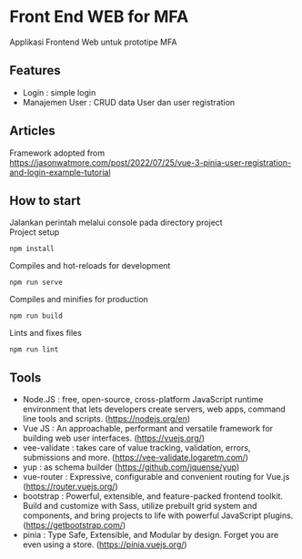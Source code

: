# Front End WEB for MFA
Applikasi Frontend Web untuk prototipe MFA
## Features
- Login : simple login
- Manajemen User : CRUD data User dan user registration

## Articles
Framework adopted from  
https://jasonwatmore.com/post/2022/07/25/vue-3-pinia-user-registration-and-login-example-tutorial

## How to start
Jalankan perintah melalui console pada directory project  
Project setup  
```
npm install
```

Compiles and hot-reloads for development  
```
npm run serve
```

Compiles and minifies for production  
```
npm run build
```

Lints and fixes files  
```
npm run lint
```

## Tools
- Node.JS : free, open-source, cross-platform JavaScript runtime environment that lets developers create servers, web apps, command line tools and scripts. (https://nodejs.org/en)  
- Vue JS : An approachable, performant and versatile framework for building web user interfaces. (https://vuejs.org/)  
- vee-validate : takes care of value tracking, validation, errors, submissions and more. (https://vee-validate.logaretm.com/)  
- yup : as schema builder (https://github.com/jquense/yup)  
- vue-router : Expressive, configurable and convenient routing for Vue.js (https://router.vuejs.org/)  
- bootstrap : Powerful, extensible, and feature-packed frontend toolkit. Build and customize with Sass, utilize prebuilt grid system and components, and bring projects to life with powerful JavaScript plugins. (https://getbootstrap.com/)  
- pinia : Type Safe, Extensible, and Modular by design. Forget you are even using a store. (https://pinia.vuejs.org/)  